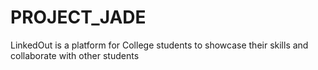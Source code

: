# PROJECT_JADE
LinkedOut is a platform for College students to showcase their skills and collaborate with other students

